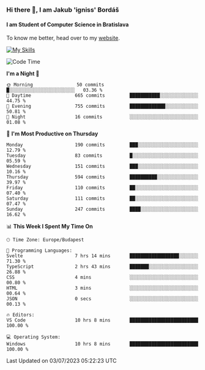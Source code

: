### Hi there 👋, I am Jakub 'igniss' Bordáš

#### I am Student of Computer Science in Bratislava
To know me better, head over to my [website](https://bordas.sk).

[![My Skills](https://skillicons.dev/icons?i=js,html,css,figma,svelte,java,kotlin,python,postgresql,typescript,nest,nodejs)](https://bordas.sk)


<!--START_SECTION:waka-->
![Code Time](http://img.shields.io/badge/Code%20Time-1%2C190%20hrs%202%20mins-blue)

**I'm a Night 🦉** 

```text
🌞 Morning                50 commits          █░░░░░░░░░░░░░░░░░░░░░░░░   03.36 % 
🌆 Daytime                665 commits         ███████████░░░░░░░░░░░░░░   44.75 % 
🌃 Evening                755 commits         █████████████░░░░░░░░░░░░   50.81 % 
🌙 Night                  16 commits          ░░░░░░░░░░░░░░░░░░░░░░░░░   01.08 % 
```
📅 **I'm Most Productive on Thursday** 

```text
Monday                   190 commits         ███░░░░░░░░░░░░░░░░░░░░░░   12.79 % 
Tuesday                  83 commits          █░░░░░░░░░░░░░░░░░░░░░░░░   05.59 % 
Wednesday                151 commits         ███░░░░░░░░░░░░░░░░░░░░░░   10.16 % 
Thursday                 594 commits         ██████████░░░░░░░░░░░░░░░   39.97 % 
Friday                   110 commits         ██░░░░░░░░░░░░░░░░░░░░░░░   07.40 % 
Saturday                 111 commits         ██░░░░░░░░░░░░░░░░░░░░░░░   07.47 % 
Sunday                   247 commits         ████░░░░░░░░░░░░░░░░░░░░░   16.62 % 
```


📊 **This Week I Spent My Time On** 

```text
🕑︎ Time Zone: Europe/Budapest

💬 Programming Languages: 
Svelte                   7 hrs 14 mins       ██████████████████░░░░░░░   71.30 % 
TypeScript               2 hrs 43 mins       ███████░░░░░░░░░░░░░░░░░░   26.88 % 
CSS                      4 mins              ░░░░░░░░░░░░░░░░░░░░░░░░░   00.80 % 
HTML                     3 mins              ░░░░░░░░░░░░░░░░░░░░░░░░░   00.64 % 
JSON                     0 secs              ░░░░░░░░░░░░░░░░░░░░░░░░░   00.13 % 

🔥 Editors: 
VS Code                  10 hrs 8 mins       █████████████████████████   100.00 % 

💻 Operating System: 
Windows                  10 hrs 8 mins       █████████████████████████   100.00 % 
```


 Last Updated on 03/07/2023 05:22:23 UTC
<!--END_SECTION:waka-->

